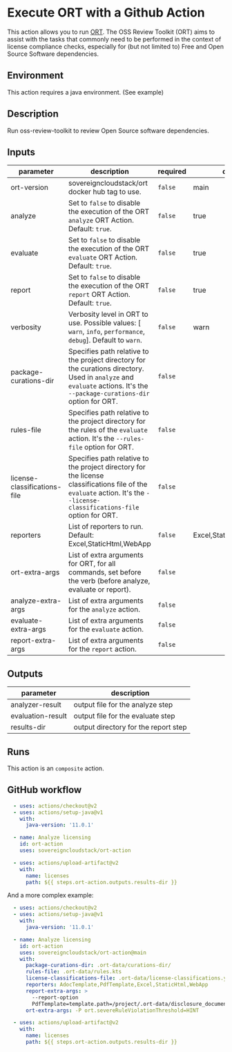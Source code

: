# Execute ORT with a Github Action

This action allows you to run [ORT](https://oss-review-toolkit.org/). The OSS
Review Toolkit (ORT) aims to assist with the tasks that commonly need to be
performed in the context of license compliance checks, especially for (but not
limited to) Free and Open Source Software dependencies.

## Environment
This action requires a java environment. (See example)

<!-- action-docs-description -->
## Description
Run oss-review-toolkit to review Open Source software dependencies.
<!-- action-docs-description -->

<!-- action-docs-inputs -->
## Inputs
| parameter | description | required | default |
| - | - | - | - |
| ort-version | sovereigncloudstack/ort docker hub tag to use. | `false` | main |
| analyze | Set to `false` to disable the execution of the ORT `analyze` ORT Action. Default: `true`. | `false` | true |
| evaluate | Set to `false` to disable the execution of the ORT `evaluate` ORT Action. Default: `true`. | `false` | true |
| report | Set to `false` to disable the execution of the ORT `report` ORT Action. Default: `true`. | `false` | true |
| verbosity | Verbosity level in ORT to use. Possible values: [ `warn`, `info`, `performance`, `debug`]. Default to `warn`. | `false` | warn |
| package-curations-dir | Specifies path relative to the project directory for the curations directory. Used in `analyze` and `evaluate` actions. It's the `--package-curations-dir` option for ORT. | `false` |  |
| rules-file | Specifies path relative to the project directory for the rules of the `evaluate` action. It's the `--rules-file` option for ORT. | `false` |  |
| license-classifications-file | Specifies path relative to the project directory for the license classifications file of the `evaluate` action. It's the `--license-classifications-file` option for ORT. | `false` |  |
| reporters | List of reporters to run. Default: Excel,StaticHtml,WebApp | `false` | Excel,StaticHtml,WebApp |
| ort-extra-args | List of extra arguments for ORT, for all commands, set before the verb (before analyze, evaluate or report). | `false` |  |
| analyze-extra-args | List of extra arguments for the `analyze` action. | `false` |  |
| evaluate-extra-args | List of extra arguments for the `evaluate` action. | `false` |  |
| report-extra-args | List of extra arguments for the `report` action. | `false` |  |
<!-- action-docs-inputs -->

<!-- action-docs-outputs -->
## Outputs
| parameter | description |
| - | - |
| analyzer-result | output file for the analyze step |
| evaluation-result | output file for the evaluate step |
| results-dir | output directory for the report step |
<!-- action-docs-outputs -->

<!-- action-docs-runs -->
## Runs
This action is an `composite` action.
<!-- action-docs-runs -->
## GitHub workflow

```yml
  - uses: actions/checkout@v2
  - uses: actions/setup-java@v1
    with:
      java-version: '11.0.1'

  - name: Analyze licensing
    id: ort-action
    uses: sovereigncloudstack/ort-action

  - uses: actions/upload-artifact@v2
    with:
      name: licenses
      path: ${{ steps.ort-action.outputs.results-dir }}
```

And a more complex example:

```yml
  - uses: actions/checkout@v2
  - uses: actions/setup-java@v1
    with:
      java-version: '11.0.1'

  - name: Analyze licensing
    id: ort-action
    uses: sovereigncloudstack/ort-action@main
    with:
      package-curations-dir: .ort-data/curations-dir/
      rules-file: .ort-data/rules.kts
      license-classifications-file: .ort-data/license-classifications.yml
      reporters: AdocTemplate,PdfTemplate,Excel,StaticHtml,WebApp
      report-extra-args: >
        --report-option
        PdfTemplate=template.path=/project/.ort-data/disclosure_document.ftl
      ort-extra-args: -P ort.severeRuleViolationThreshold=HINT

  - uses: actions/upload-artifact@v2
    with:
      name: licenses
      path: ${{ steps.ort-action.outputs.results-dir }}
```

